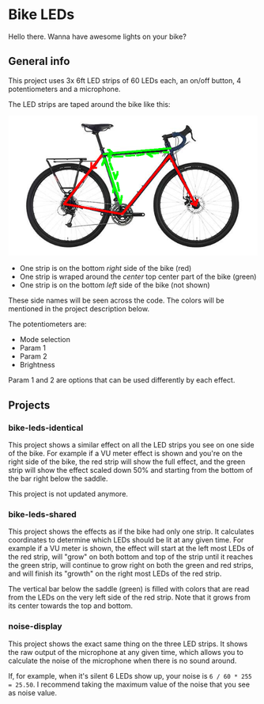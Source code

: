 # Bike LEDs

Hello there. Wanna have awesome lights on your bike?

## General info

This project uses 3x 6ft LED strips of 60 LEDs each, an on/off button, 4 potentiometers and a microphone.

The LED strips are taped around the bike like this:

![Bike LED strips](./bike-leds.png "Bike LED strips")

- One strip is on the bottom *right* side of the bike (red)
- One strip is wraped around the *center* top center part of the bike (green)
- One strip is on the bottom *left* side of the bike (not shown)

These side names will be seen across the code. The colors will be mentioned in the project description below.

The potentiometers are:

- Mode selection
- Param 1
- Param 2
- Brightness

Param 1 and 2 are options that can be used differently by each effect.

## Projects

### bike-leds-identical

This project shows a similar effect on all the LED strips you see on one side of the bike. For example if a VU meter effect is shown and you're on the right side of the bike, the red strip will show the full effect, and the green strip will show the effect scaled down 50% and starting from the bottom of the bar right below the saddle.

This project is not updated anymore.

### bike-leds-shared

This project shows the effects as if the bike had only one strip. It calculates coordinates to determine which LEDs should be lit at any given time. For example if a VU meter is shown, the effect will start at the left most LEDs of the red strip, will "grow" on both bottom and top of the strip until it reaches the green strip, will continue to grow right on both the green and red strips, and will finish its "growth" on the right most LEDs of the red strip.

The vertical bar below the saddle (green) is filled with colors that are read from the LEDs on the very left side of the red strip. Note that it grows from its center towards the top and bottom.

### noise-display

This project shows the exact same thing on the three LED strips. It shows the raw output of the microphone at any given time, which allows you to calculate the noise of the microphone when there is no sound around.

If, for example, when it's silent 6 LEDs show up, your noise is `6 / 60 * 255 = 25.50`. I recommend taking the maximum value of the noise that you see as noise value.
